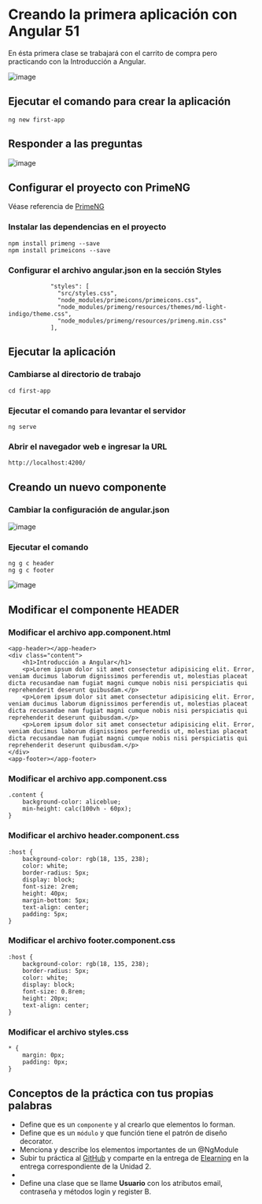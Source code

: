 # Creando la primera aplicación con Angular 51
En ésta primera clase se trabajará con el carrito de compra pero practicando con la Introducción a Angular.

![image](https://user-images.githubusercontent.com/8560750/210269435-d113f722-31ad-4e1b-8a5c-e30da120059b.png)


## Ejecutar el comando para crear la aplicación
~~~
ng new first-app
~~~

## Responder a las preguntas
![image](https://user-images.githubusercontent.com/8560750/210268348-f274a186-4e06-434f-8095-21f17f92cd25.png)

## Configurar el proyecto con PrimeNG
Véase referencia de [PrimeNG](https://primeng.org/setup)

### Instalar las dependencias en el proyecto
~~~
npm install primeng --save
npm install primeicons --save
~~~

### Configurar el archivo angular.json en la sección Styles

~~~
            "styles": [
              "src/styles.css",
              "node_modules/primeicons/primeicons.css",
              "node_modules/primeng/resources/themes/md-light-indigo/theme.css",
              "node_modules/primeng/resources/primeng.min.css"              
            ],

~~~



## Ejecutar la aplicación
### Cambiarse al directorio de trabajo
~~~
cd first-app
~~~

### Ejecutar el comando para levantar el servidor
~~~
ng serve
~~~

### Abrir el navegador web e ingresar la URL
~~~
http://localhost:4200/
~~~

## Creando un nuevo componente
### Cambiar la configuración de angular.json
![image](https://user-images.githubusercontent.com/8560750/210268549-8cf883ad-7696-42d9-a913-21dea5e695d8.png)

### Ejecutar el comando 
~~~
ng g c header
ng g c footer
~~~
![image](https://user-images.githubusercontent.com/8560750/210268601-e158f8f6-1493-428b-baec-03c2be47e14e.png)


## Modificar el componente HEADER
### Modificar el archivo app.component.html
~~~
<app-header></app-header>
<div class="content">
    <h1>Introducción a Angular</h1>
    <p>Lorem ipsum dolor sit amet consectetur adipisicing elit. Error, veniam ducimus laborum dignissimos perferendis ut, molestias placeat dicta recusandae nam fugiat magni cumque nobis nisi perspiciatis qui reprehenderit deserunt quibusdam.</p>
    <p>Lorem ipsum dolor sit amet consectetur adipisicing elit. Error, veniam ducimus laborum dignissimos perferendis ut, molestias placeat dicta recusandae nam fugiat magni cumque nobis nisi perspiciatis qui reprehenderit deserunt quibusdam.</p>
    <p>Lorem ipsum dolor sit amet consectetur adipisicing elit. Error, veniam ducimus laborum dignissimos perferendis ut, molestias placeat dicta recusandae nam fugiat magni cumque nobis nisi perspiciatis qui reprehenderit deserunt quibusdam.</p>
</div>
<app-footer></app-footer>
~~~

### Modificar el archivo app.component.css
~~~
.content {
    background-color: aliceblue;
    min-height: calc(100vh - 60px);
}
~~~

### Modificar el archivo header.component.css
```
:host {
    background-color: rgb(18, 135, 238);
    color: white;
    border-radius: 5px;
    display: block;
    font-size: 2rem;
    height: 40px;
    margin-bottom: 5px;
    text-align: center;
    padding: 5px;
}
```

### Modificar el archivo footer.component.css
```
:host {
    background-color: rgb(18, 135, 238);
    border-radius: 5px;
    color: white;
    display: block;
    font-size: 0.8rem;
    height: 20px;
    text-align: center;
}
```

### Modificar el archivo styles.css
```
* {
    margin: 0px;
    padding: 0px;
}
```

## Conceptos de la práctica con tus propias palabras
- Define que es un `componente` y al crearlo que elementos lo forman.
- Define que es un `módulo` y que función tiene el patrón de diseño decorator.
- Menciona y describe los elementos importantes de un @NgModule
- Subir tu práctica al [GitHub](https://github.com/) y comparte en la entrega de [Elearning](https://elearning.utng.edu.mx/) en la entrega correspondiente de la Unidad 2.
- 
- Define una clase que se llame **Usuario** con los atributos email, contraseña y métodos login y register
B. 

